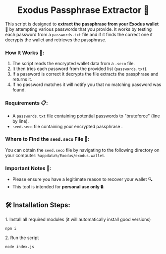 <h1 align="center" id="title">Exodus Passphrase Extractor 🔑</h1>

<p>This script is designed to <strong>extract the passphrase from your Exodus wallet 💼</strong> by attempting various passwords that you provide. It works by testing each password from a <code>passwords.txt</code> file and if it finds the correct one it decrypts the wallet and retrieves the passphrase.</p>

### **How It Works 🤔:**

1.  The script reads the encrypted wallet data from a `.seco` file.
2.  It then tries each password from the provided list (`passwords.txt`).
3.  If a password is correct it decrypts the file extracts the passphrase and returns it.
4.  If no password matches it will notify you that no matching password was found.

  

### **Requirements 📋:**

*   A `passwords.txt` file containing potential passwords to "bruteforce" (line by line).
*   `seed.seco` file containing your encrypted passphrase .

  

### **Where to Find the `seed.seco` File 📂:**

<p>You can obtain the <code>seed.seco</code> file by navigating to the following directory on your computer: <code>%appdata%/Exodus/exodus.wallet</code>.</p>

### **Important Notes 📝:**

*   Please ensure you have a legitimate reason to recover your wallet 🔍.
*   This tool is intended for **personal use only 🔒**.

  

<h2>🛠️ Installation Steps:</h2>

<p>1. Install all required modules (it will automatically install good versions)</p>

```
npm i
```

<p>2. Run the script</p>

```
node index.js
```
